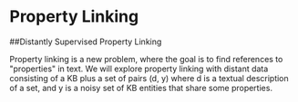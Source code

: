 # Property Linking

##Distantly Supervised Property Linking


Property linking is a new problem, where the goal is to find references to
"properties" in text. We will explore property linking with distant data
consisting of a KB plus a set of pairs (d, y) where d is a textual description
of a set, and y is a noisy set of KB entities that share some properties.
